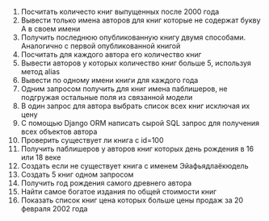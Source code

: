 1. Посчитать количесто книг выпущенных после 2000 года
2. Вывести только имена авторов для книг которые не содержат букву А в своем имени
3. Получить последнюю опубликованную книгу двумя способами. Аналогично с первой опубликованной книгой
4. Посчитать для каждого автора его количество книг
5. Вывести авторов у которых количество книг больше 5, используя метод alias
6. Вывести по одному имени книги для каждого года
7. Одним запросом получить для книг имена паблишеров, не подгружая остальные поля из связанной модели
8. В один запрос для автора выбрать список всех книг исключая их цену
9. С помощью Django ORM написать сырой SQL запрос для получения всех объектов автора
10. Проверить существует ли книга с id=100
11. Получить паблишеров у авторов книг которых день рождения в 16 или 18 веке
12. Создать если не существует книга с именем Эйафьядлаёкюдель
13. Создать 5 книг одном запросом
14. Получить год рождения самого древнего автора
15. Найти самое богатое издания по общей стоимости книг
16. Показать список книг цена которых больше цены продаж за 20 февраля 2002 года